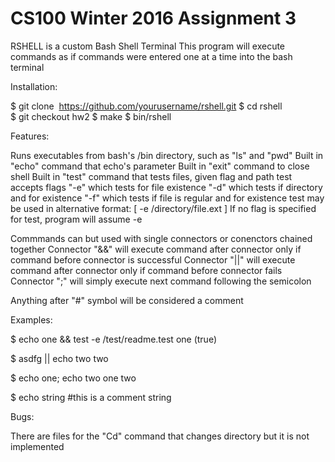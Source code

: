 # CS100 Winter 2016 Assignment 3


RSHELL is a custom Bash Shell Terminal
This program will execute commands as if commands were entered one
at a time into the bash terminal


Installation:

$ git clone  https://github.com/yourusername/rshell.git
$ cd rshell
$ git checkout hw2
$ make
$ bin/rshell


Features:
	
Runs executables from bash's /bin directory, such as "ls" and "pwd"
Built in "echo" command that echo's parameter
Built in "exit" command to close shell
Built in "test" command that tests files, given flag and path
test accepts flags "-e" which tests for file existence
		   "-d" which tests if directory and for existence
		   "-f" which tests if file is regular and for existence
test may be used in alternative format: [ -e /directory/file.ext ]
If no flag is specified for test, program will assume -e

Commmands can but used with single connectors or conenctors chained together
Connector "&&" will execute command after connector only if command before connector is successful
Connector "||" will execute command after connector only if command before connector fails
Connector ";" will simply execute next command following the semicolon

Anything after "#" symbol will be considered a comment


Examples:

$ echo one && test -e /test/readme.test
one
(true)

$ asdfg || echo two
two

$ echo one; echo two
one
two

$ echo string #this is a comment
string


Bugs:

There are files for the "Cd" command that changes directory but it is not implemented



